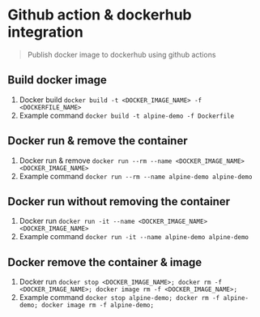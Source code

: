 # Github action & dockerhub integration
> Publish docker image to dockerhub using github actions

## Build docker image

1. Docker build `docker build -t <DOCKER_IMAGE_NAME> -f <DOCKERFILE_NAME>`
1. Example command `docker build -t alpine-demo -f Dockerfile`

## Docker run & remove the container

1. Docker run & remove `docker run --rm --name <DOCKER_IMAGE_NAME> <DOCKER_IMAGE_NAME>`
1. Example command `docker run --rm --name alpine-demo alpine-demo`

## Docker run without removing the container

1. Docker run `docker run -it --name <DOCKER_IMAGE_NAME> <DOCKER_IMAGE_NAME>`
1. Example command `docker run -it --name alpine-demo alpine-demo`

## Docker remove the container & image

1. Docker run `docker stop <DOCKER_IMAGE_NAME>; docker rm -f <DOCKER_IMAGE_NAME>; docker image rm -f <DOCKER_IMAGE_NAME>;`
1. Example command `docker stop alpine-demo; docker rm -f alpine-demo; docker image rm -f alpine-demo;`
